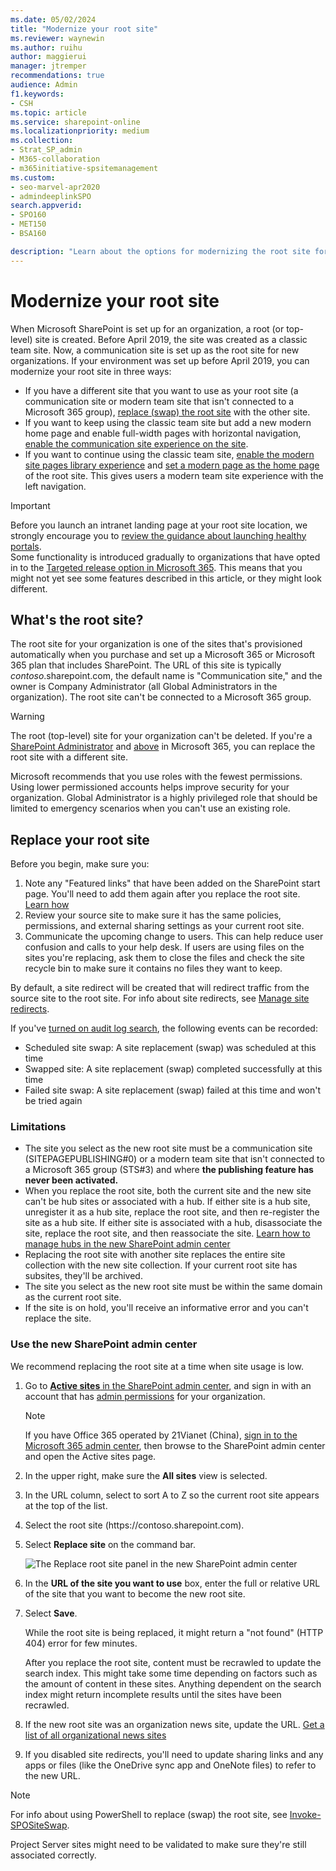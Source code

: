 ```yaml
---
ms.date: 05/02/2024
title: "Modernize your root site"
ms.reviewer: waynewin
ms.author: ruihu
author: maggierui
manager: jtremper
recommendations: true
audience: Admin
f1.keywords:
- CSH
ms.topic: article
ms.service: sharepoint-online
ms.localizationpriority: medium
ms.collection:  
- Strat_SP_admin
- M365-collaboration
- m365initiative-spsitemanagement
ms.custom:
- seo-marvel-apr2020
- admindeeplinkSPO
search.appverid:
- SPO160
- MET150
- BSA160

description: "Learn about the options for modernizing the root site for your organization if it's currently a classic site."
---
```


# Modernize your root site
  
When Microsoft SharePoint is set up for an organization, a root (or top-level) site is created. Before April 2019, the site was created as a classic team site. Now, a communication site is set up as the root site for new organizations. If your environment was set up before April 2019, you can modernize your root site in three ways:

- If you have a different site that you want to use as your root site (a communication site or modern team site that isn't connected to a Microsoft 365 group), [replace (swap) the root site](#replace-your-root-site) with the other site.
- If you want to keep using the classic team site but add a new modern home page and enable full-width pages with horizontal navigation, [enable the communication site experience on the site](modernize-classic-team-site.md). 
- If you want to continue using the classic team site, [enable the modern site pages library experience](/sharepoint/dev/transform/modernize-userinterface-lists-and-libraries) and [set a modern page as the home page](/sharepoint/dev/transform/modernize-userinterface-site-pages) of the root site. This gives users a modern team site experience with the left navigation.

> [!IMPORTANT]
> Before you launch an intranet landing page at your root site location, we strongly encourage you to [review the guidance about launching healthy portals](portal-health.md). <br>Some functionality is introduced gradually to organizations that have opted in to the [Targeted release option in Microsoft 365](/office365/admin/manage/release-options-in-office-365). This means that you might not yet see some features described in this article, or they might look different.

## What's the root site?

The root site for your organization is one of the sites that's provisioned automatically when you purchase and set up a Microsoft 365 or Microsoft 365 plan that includes SharePoint. The URL of this site is typically *contoso*.sharepoint.com, the default name is "Communication site," and the owner is Company Administrator (all Global Administrators in the organization). The root site can't be connected to a Microsoft 365 group.

> [!WARNING]
> The root (top-level) site for your organization can't be deleted. If you're a [SharePoint Administrator](/sharepoint/sharepoint-admin-role) and [above](/microsoft-365/admin/add-users/about-admin-roles) in Microsoft 365, you can replace the root site with a different site.
>
> Microsoft recommends that you use roles with the fewest permissions. Using lower permissioned accounts helps improve security for your organization. Global Administrator is a highly privileged role that should be limited to emergency scenarios when you can't use an existing role.

## Replace your root site

Before you begin, make sure you:

1. Note any "Featured links" that have been added on the SharePoint start page. You'll need to add them again after you replace the root site. [Learn how](change-links-list-on-sharepoint-home-page.md)
2. Review your source site to make sure it has the same policies, permissions, and external sharing settings as your current root site.
3. Communicate the upcoming change to users. This can help reduce user confusion and calls to your help desk. If users are using files on the sites you're replacing, ask them to close the files and check the site recycle bin to make sure it contains no files they want to keep.  

By default, a site redirect will be created that will redirect traffic from the source site to the root site. For info about site redirects, see [Manage site redirects](manage-site-redirects.md). 

If you've [turned on audit log search](/office365/securitycompliance/turn-audit-log-search-on-or-off), the following events can be recorded:

- Scheduled site swap: A site replacement (swap) was scheduled at this time
- Swapped site: A site replacement (swap) completed successfully at this time
- Failed site swap: A site replacement (swap) failed at this time and won't be tried again
 
### Limitations

- The site you select as the new root site must be a communication site (SITEPAGEPUBLISHING#0) or a modern team site that isn't connected to a Microsoft 365 group (STS#3) and where **the publishing feature has never been activated.**
- When you replace the root site, both the current site and the new site can't be hub sites or associated with a hub. If either site is a hub site, unregister it as a hub site, replace the root site, and then re-register the site as a hub site. If either site is associated with a hub, disassociate the site, replace the root site, and then reassociate the site. [Learn how to manage hubs in the new SharePoint admin center](manage-sites-in-new-admin-center.md#change-a-sites-hub-association)
- Replacing the root site with another site replaces the entire site collection with the new site collection. If your current root site has subsites, they'll be archived. 
- The site you select as the new root site must be within the same domain as the current root site.
- If the site is on hold, you'll receive an informative error and you can't replace the site.
  
### Use the new SharePoint admin center

We recommend replacing the root site at a time when site usage is low.  

1. Go to <a href="https://go.microsoft.com/fwlink/?linkid=2185220" target="_blank">**Active sites** in the SharePoint admin center</a>, and sign in with an account that has [admin permissions](./sharepoint-admin-role.md) for your organization.

   > [!NOTE]
   > If you have Office 365 operated by 21Vianet (China), [sign in to the Microsoft 365 admin center](https://go.microsoft.com/fwlink/p/?linkid=850627), then browse to the SharePoint admin center and open the Active sites page.

2. In the upper right, make sure the **All sites** view is selected.

3. In the URL column, select to sort A to Z so the current root site appears at the top of the list.

4. Select the root site (https<i></i>://contoso.<i></i>sharepoint.com).

5. Select **Replace site** on the command bar.

    ![The Replace root site panel in the new SharePoint admin center](media/replace-root-site.png)

6. In the **URL of the site you want to use** box, enter the full or relative URL of the site that you want to become the new root site.

7. Select **Save**.

    While the root site is being replaced, it might return a "not found" (HTTP 404) error for few minutes.

    After you replace the root site, content must be recrawled to update the search index. This might take some time depending on factors such as the amount of content in these sites. Anything dependent on the search index might return incomplete results until the sites have been recrawled.

8. If the new root site was an organization news site, update the URL. [Get a list of all organizational news sites](/powershell/module/sharepoint-online/get-spoorgnewssite?view=sharepoint-ps&preserve-view=true)

9. If you disabled site redirects, you'll need to update sharing links and any apps or files (like the OneDrive sync app and OneNote files) to refer to the new URL.

> [!NOTE]
> For info about using PowerShell to replace (swap) the root site, see [Invoke-SPOSiteSwap](/powershell/module/sharepoint-online/invoke-spositeswap).
>
> Project Server sites might need to be validated to make sure they're still associated correctly.

